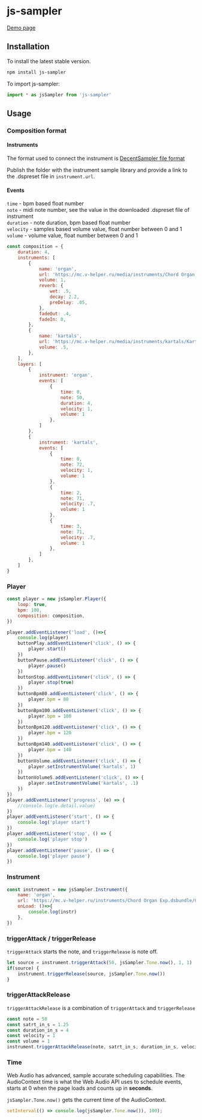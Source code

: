 js-sampler
=========

[Demo page](https://alfedukovich.github.io/js-sampler/)

## Installation

To install the latest stable version.

```bash
npm install js-sampler
```

To import js-sampler:

```js
import * as jsSampler from 'js-sampler'
```

## Usage


### Composition format

#### Instruments

The format used to connect the instrument is [DecentSampler file format](https://www.decentsamples.com/docs/format-documentation.html)

Publish the folder with the instrument sample library and provide a link to the .dspreset file in `instrument.url`.

#### Events

`time` - bpm based float number  
`note` - midi note number, see the value in the downloaded .dspreset file of instrument  
`duration` - note duration, bpm based float number  
`velocity` - samples based volume value, float number between 0 and 1  
`volume` - volume value, float number between 0 and 1

```javascript
const composition = {
    duration: 4,
    instruments: [
        {
            name: 'organ',
            url: 'https://mc.v-helper.ru/media/instruments/Chord Organ Exp.dsbundle/Chord Organ Exp 1.dspreset',
            volume: 1,
            reverb: {
                wet: .5,
                decay: 2.2,
                preDelay: .05,
            },
            fadeOut: .4,
            fadeIn: 0,
        },
        {
            name: 'kartals',
            url: 'https://mc.v-helper.ru/media/instruments/kartals/Kartals.dspreset',
            volume: .5,
        },
    ],
    layers: [
        {
            instrument: 'organ',
            events: [
                {
                    time: 0,
                    note: 50,
                    duration: 4,
                    velocity: 1,
                    volume: 1
                },
            ]
        },
        {
            instrument: 'kartals',
            events: [
                {
                    time: 0,
                    note: 72,
                    velocity: 1,
                    volume: 1
                },
                {
                    time: 2,
                    note: 71,
                    velocity: .7,
                    volume: 1
                },
                {
                    time: 3,
                    note: 71,
                    velocity: .7,
                    volume: 1
                },
            ]
        },
    ]
}
```

### Player

```javascript
const player = new jsSampler.Player({
    loop: true,
    bpm: 100,
    composition: composition,
})

player.addEventListener('load', ()=>{
    console.log(player)
    buttonPlay.addEventListener('click', () => {
        player.start()
    })
    buttonPause.addEventListener('click', () => {
        player.pause()
    })
    buttonStop.addEventListener('click', () => {
        player.stop(true)
    })
    buttonBpm80.addEventListener('click', () => {
        player.bpm = 80
    })
    buttonBpm100.addEventListener('click', () => {
        player.bpm = 100
    })
    buttonBpm120.addEventListener('click', () => {
        player.bpm = 120
    })
    buttonBpm140.addEventListener('click', () => {
        player.bpm = 140
    })
    buttonVolume.addEventListener('click', () => {
        player.setInstrumentVolume('kartals', 1)
    })
    buttonVolumeS.addEventListener('click', () => {
        player.setInstrumentVolume('kartals', .1)
    })
})
player.addEventListener('progress', (e) => {
    //console.log(e.detail.value)
})
player.addEventListener('start', () => {
    console.log('player start')
})
player.addEventListener('stop', () => {
    console.log('player stop')
})
player.addEventListener('pause', () => {
    console.log('player pause')
})
```



### Instrument

```javascript
const instrument = new jsSampler.Instrument({
    name: 'organ',
    url: 'https://mc.v-helper.ru/instruments/Chord Organ Exp.dsbundle/Chord Organ Exp 1.dspreset',
    onLoad: ()=>{
        console.log(instr)
    },
})
```


### triggerAttack / triggerRelease

`triggerAttack` starts the note, and `triggerRelease` is note off.

```javascript
let source = instrument.triggerAttack(50, jsSampler.Tone.now(), 1, 1)
if(source) {
    instrument.triggerRelease(source, jsSampler.Tone.now())
}
```

### triggerAttackRelease

`triggerAttackRelease` is a combination of `triggerAttack` and `triggerRelease`

```javascript
const note = 50
const satrt_in_s = 1.25 
const duration_in_s = 4
const velocity = 1
const volume = 1
instrument.triggerAttackRelease(note, satrt_in_s, duration_in_s, velocity, volume)
```

### Time

Web Audio has advanced, sample accurate scheduling capabilities. The AudioContext time is what the Web Audio API uses to schedule events, starts at 0 when the page loads and counts up in **seconds**.

`jsSampler.Tone.now()` gets the current time of the AudioContext. 

```javascript
setInterval(() => console.log(jsSampler.Tone.now()), 100);
```